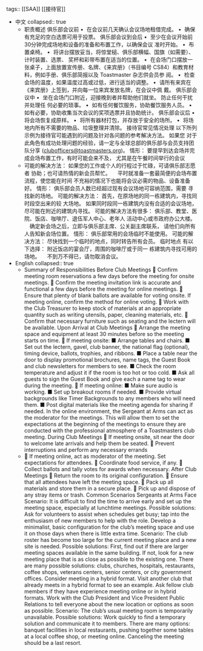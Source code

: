 tags:: [[SAA]] [[接待官]]

- 中文
  collapsed:: true
	- 职责概述
	  俱乐部会议前
	  •  在会议前几天确认会议场地租借完成。
	  •  确保有充足的空白选票可用于投票。
	  俱乐部会议到会后
	  •  至少在会议开始前30分钟完成场地和设备的准备和布置工作，以确保会议
	  准时开始。
	  •  布置桌椅。
	  •  将讲台摆放妥当，将惊堂槌、俱乐部横幅、国旗（如需要）、计时装置、选票、
	  奖杯和彩带布置在适当的位置。
	  •  在会场门口摆放一张桌子，上面放置宣传册、名牌、《来宾册》（书目编号 
	  CS84）和教育材料，例如手册、俱乐部简报以及 Toastmaster 杂志供会员参
	  阅。
	  •  检查会场的温度，如果温度过高或过低，进行适当的调整。
	  •  请所有来宾在《来宾册》上签到，并向每一位来宾发放名牌，在会议中佩
	  戴。
	  俱乐部会议中
	  •  坐在会场门口附近，迎接晚到者并帮助他们就坐。 防止任何干扰并处理任
	  何必要的琐事。
	  •  如有任何餐饮服务，协助餐饮服务人员。
	  •  如有必要，协助收集当次会议的奖项选票并且协助统计。
	  俱乐部会议后
	  •  将会场恢复成原样。
	  •  将所有器材打包，并存放于安全的场所。
	  •  将场地内所有不需要的物品、垃圾整理并清除。
	  接待官常见情况处理
	  以下所列示例为接待官可能遇到的问题及针对各问题的参考解决方法。 如果您
	  对于此角色有成功处理问题的经验，请一定与全球总部的俱乐部与会员支持团
	  队分享 (clubofficers@toastmasters.org)。
	  情形： 要提早到达会场并完成会场布置工作，有时可能会来不及，
	  尤其是在午餐时间举行的会议
	- 可能的解决方法： 如果您的工作或个人的行程过于忙碌，可请俱乐部志愿者
	  协助；也可请热情的新会员帮忙。 
	    平时就准备一套最简便的会场布置流程，使您能在时间
	  不充裕的情况下也能将会议必需的物品、设备准备好。
	  情形： 俱乐部会员人数已经超过现有会议场地可容纳范围，需要
	  寻找新的场地。
	  可能的解决方法： 首先，在原场地的同一栋建筑内，寻找同时段空出来的较
	  大场地。 如果同时段同一栋建筑内没有合适的会议场地，
	  尽可能在附近的建筑内寻找。 可能的解决方法有很多： 
	  俱乐部、教堂、医院、饭店、咖啡厅、退伍军人中心、老年人
	  活动中心或市政府办公大楼。 
	    确定新会场之后，立即与俱乐部主席、公关副主席联系，
	  请他们向所有人告知新会场位置。
	  情形： 俱乐部常用的会场临时不能使用。
	  可能的解决方法： 尽快找到一个临时的地点，同时转告所有会员。 临时地点
	  有以下选择： 附近饭店的宴会厅，周围的咖啡厅或于同一
	  栋建筑内寻找可用的场地。 
	    不到万不得已，请勿取消会议。
- English
  collapsed:: true
	- Summary of Responsibilities
	  Before Club Meetings
	   Confirm meeting room reservations a few days before the meeting for onsite meetings.
	   Confirm the meeting invitation link is accurate and functional a few days before the meeting for online meetings.
	   Ensure that plenty of blank ballots are available for voting onsite. If meeting online, confirm the method for 
	  online voting.
	   Work with the Club Treasurer to keep stock of materials at an appropriate quantity such as writing utensils, paper, 
	  cleaning materials, etc.
	   Confirm that necessary furniture such as seating and the lectern will be available.
	  Upon Arrival at Club Meetings
	   Arrange the meeting space and equipment at least 30 minutes before so the meeting starts on time.
	   If meeting onsite:
	  ■ Arrange tables and chairs.
	  ■ Set out the lectern, gavel, club banner, the national flag (optional), timing device, ballots, trophies, and ribbons.
	  ■ Place a table near the door to display promotional brochures, name tags, the Guest Book and club newsletters 
	  for members to see.
	  ■ Check the room temperature and adjust it if the room is too hot or too cold.
	  ■ Ask all guests to sign the Guest Book and give each a name tag to wear during the meeting.
	   If meeting online:
	  ■ Make sure audio is working.
	  ■ Set up breakout rooms if needed.
	  ■ Provide virtual backgrounds like Timer Backgrounds to any members who will need them.
	  ■ Post digital materials like the meeting agenda for sharing if needed.
	  In the online environment, the Sergeant at Arms can act as the moderator for the meetings. This will 
	  allow them to set the expectations at the beginning of the meetings to ensure they are conducted with 
	  the professional atmosphere of a Toastmasters club meeting.
	  During Club Meetings
	   If meeting onsite, sit near the door to welcome late arrivals and help them be seated.
	   Prevent interruptions and perform any necessary errands
	-  If meeting online, act as moderator of the meeting. Set expectations for attendees.
	   Coordinate food service, if any.
	   Collect ballots and tally votes for awards when necessary.
	  After Club Meetings
	   Return the room to its original configuration.
	   Ensure that all attendees have left the meeting space.
	   Pack up all materials and store them in a secure place.
	   Pick up and dispose of any stray items or trash.
	  Common Scenarios Sergeants at Arms Face
	  Scenario: It is difficult to find the time to arrive early and set up the meeting space, especially at 
	  lunchtime meetings.
	  Possible solutions: Ask for volunteers to assist when schedules get busy; tap into the enthusiasm of new 
	  members to help with the role.
	   Develop a minimalist, basic configuration for the club’s meeting space and use it on those 
	  days when there is little extra time.
	  Scenario: The club roster has become too large for the current meeting place and a new site is 
	  needed.
	  Possible solutions: First, find out if there are larger meeting spaces available in the same building. If not, look 
	  for a new meeting place that is as close as possible to the existing one. There are many 
	  possible solutions: clubs, churches, hospitals, restaurants, coffee shops, veterans centers, 
	  senior centers, or city government offices.
	   Consider meeting in a hybrid format. Visit another club that already meets in a hybrid 
	  format to see an example. Ask fellow club members if they have experience meeting 
	  online or in hybrid formats.
	   Work with the Club President and Vice President Public Relations to tell everyone about the 
	  new location or options as soon as possible.
	  Scenario: The club’s usual meeting room is temporarily unavailable.
	  Possible solutions: Work quickly to find a temporary solution and communicate it to members. There are many 
	  options: banquet facilities in local restaurants, pushing together some tables at a local 
	  coffee shop, or meeting online.
	   Canceling the meeting should be a last resort.